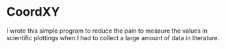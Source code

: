 CoordXY
=======

I wrote this simple program to reduce the pain to measure the values in scientific plottings when I had to collect a large amount of data in literature. 
